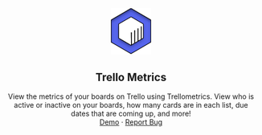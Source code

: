 <div align="center">
  <a href="https://github.com/pixelRena/">
    <img src="/public/favicon.svg" alt="Logo" width="80">
  </a>

<h2 align="center">Trello Metrics</h2>
  <p align="center">
    View the metrics of your boards on Trello using Trellometrics. View who is active or inactive on your boards, how many cards are in each list, due dates that are coming up, and more!
    <br />
    <a href="https://beta-trello-dashboard.vercel.app/" target="_blank">Demo</a>
    ·
    <a href="https://github.com/pixelRena/trello-dashboard/issues">Report Bug</a>
  </p>
  
</div>
